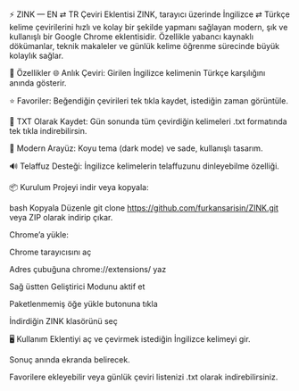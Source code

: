 ⚡ ZINK — EN ⇄ TR Çeviri Eklentisi
ZINK, tarayıcı üzerinde İngilizce ⇄ Türkçe kelime çevirilerini hızlı ve kolay bir şekilde yapmanı sağlayan modern, şık ve kullanışlı bir Google Chrome eklentisidir.
Özellikle yabancı kaynaklı dökümanlar, teknik makaleler ve günlük kelime öğrenme sürecinde büyük kolaylık sağlar.

🚀 Özellikler
🌐 Anlık Çeviri: Girilen İngilizce kelimenin Türkçe karşılığını anında gösterir.

⭐ Favoriler: Beğendiğin çevirileri tek tıkla kaydet, istediğin zaman görüntüle.

💾 TXT Olarak Kaydet: Gün sonunda tüm çevirdiğin kelimeleri .txt formatında tek tıkla indirebilirsin.

🎨 Modern Arayüz: Koyu tema (dark mode) ve sade, kullanışlı tasarım.

🔊 Telaffuz Desteği: İngilizce kelimelerin telaffuzunu dinleyebilme özelliği.

📦 Kurulum
Projeyi indir veya kopyala:

bash
Kopyala
Düzenle
git clone https://github.com/furkansarisin/ZINK.git
veya ZIP olarak indirip çıkar.

Chrome’a yükle:

Chrome tarayıcısını aç

Adres çubuğuna chrome://extensions/ yaz

Sağ üstten Geliştirici Modunu aktif et

Paketlenmemiş öğe yükle butonuna tıkla

İndirdiğin ZINK klasörünü seç

🖥 Kullanım
Eklentiyi aç ve çevirmek istediğin İngilizce kelimeyi gir.

Sonuç anında ekranda belirecek.

Favorilere ekleyebilir veya günlük çeviri listenizi .txt olarak indirebilirsiniz.
